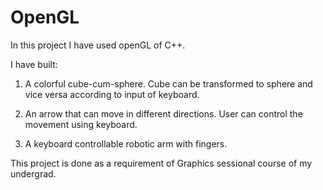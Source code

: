 # OpenGL

In this project I have used openGL of C++.

I have built:

1. A colorful cube-cum-sphere. Cube can be transformed to sphere and vice versa according to input of keyboard.

2. An arrow that can move in different directions. User can control the movement using keyboard.

3. A keyboard controllable robotic arm with fingers.


This project is done as a requirement of Graphics sessional course of my undergrad.


